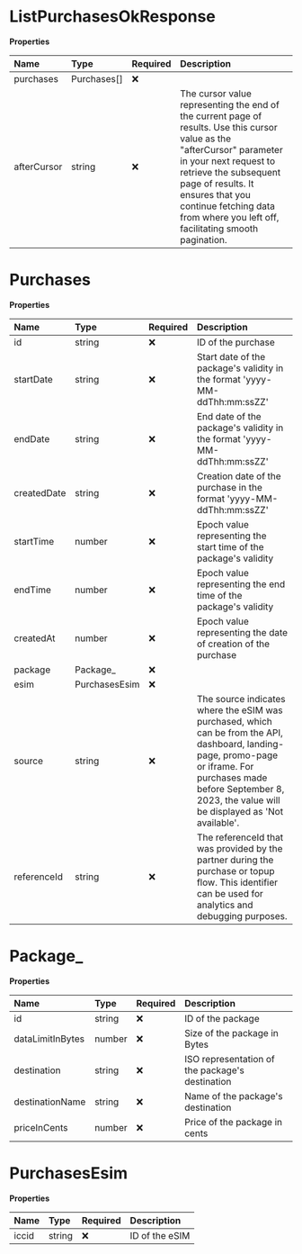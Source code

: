 # ListPurchasesOkResponse

**Properties**

| Name        | Type        | Required | Description                                                                                                                                                                                                                                                                                     |
| :---------- | :---------- | :------- | :---------------------------------------------------------------------------------------------------------------------------------------------------------------------------------------------------------------------------------------------------------------------------------------------- |
| purchases   | Purchases[] | ❌       |                                                                                                                                                                                                                                                                                                 |
| afterCursor | string      | ❌       | The cursor value representing the end of the current page of results. Use this cursor value as the "afterCursor" parameter in your next request to retrieve the subsequent page of results. It ensures that you continue fetching data from where you left off, facilitating smooth pagination. |

# Purchases

**Properties**

| Name        | Type          | Required | Description                                                                                                                                                                                                               |
| :---------- | :------------ | :------- | :------------------------------------------------------------------------------------------------------------------------------------------------------------------------------------------------------------------------ |
| id          | string        | ❌       | ID of the purchase                                                                                                                                                                                                        |
| startDate   | string        | ❌       | Start date of the package's validity in the format 'yyyy-MM-ddThh:mm:ssZZ'                                                                                                                                                |
| endDate     | string        | ❌       | End date of the package's validity in the format 'yyyy-MM-ddThh:mm:ssZZ'                                                                                                                                                  |
| createdDate | string        | ❌       | Creation date of the purchase in the format 'yyyy-MM-ddThh:mm:ssZZ'                                                                                                                                                       |
| startTime   | number        | ❌       | Epoch value representing the start time of the package's validity                                                                                                                                                         |
| endTime     | number        | ❌       | Epoch value representing the end time of the package's validity                                                                                                                                                           |
| createdAt   | number        | ❌       | Epoch value representing the date of creation of the purchase                                                                                                                                                             |
| package     | Package\_     | ❌       |                                                                                                                                                                                                                           |
| esim        | PurchasesEsim | ❌       |                                                                                                                                                                                                                           |
| source      | string        | ❌       | The source indicates where the eSIM was purchased, which can be from the API, dashboard, landing-page, promo-page or iframe. For purchases made before September 8, 2023, the value will be displayed as 'Not available'. |
| referenceId | string        | ❌       | The referenceId that was provided by the partner during the purchase or topup flow. This identifier can be used for analytics and debugging purposes.                                                                     |

# Package\_

**Properties**

| Name             | Type   | Required | Description                                     |
| :--------------- | :----- | :------- | :---------------------------------------------- |
| id               | string | ❌       | ID of the package                               |
| dataLimitInBytes | number | ❌       | Size of the package in Bytes                    |
| destination      | string | ❌       | ISO representation of the package's destination |
| destinationName  | string | ❌       | Name of the package's destination               |
| priceInCents     | number | ❌       | Price of the package in cents                   |

# PurchasesEsim

**Properties**

| Name  | Type   | Required | Description    |
| :---- | :----- | :------- | :------------- |
| iccid | string | ❌       | ID of the eSIM |
